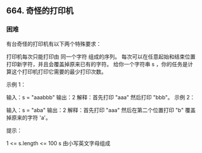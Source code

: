 ## 664. 奇怪的打印机
### 困难
有台奇怪的打印机有以下两个特殊要求：

打印机每次只能打印由 同一个字符 组成的序列。
每次可以在任意起始和结束位置打印新字符，并且会覆盖掉原来已有的字符。
给你一个字符串 s ，你的任务是计算这个打印机打印它需要的最少打印次数。

 
示例 1：

输入：s = "aaabbb"
输出：2
解释：首先打印 "aaa" 然后打印 "bbb"。
示例 2：

输入：s = "aba"
输出：2
解释：首先打印 "aaa" 然后在第二个位置打印 "b" 覆盖掉原来的字符 'a'。
 

提示：

1 <= s.length <= 100
s 由小写英文字母组成
